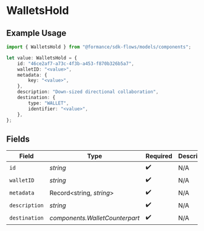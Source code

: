 # WalletsHold

## Example Usage

```typescript
import { WalletsHold } from "@formance/sdk-flows/models/components";

let value: WalletsHold = {
    id: "46ce2af7-a73c-4f3b-a453-f870b326b5a7",
    walletID: "<value>",
    metadata: {
        key: "<value>",
    },
    description: "Down-sized directional collaboration",
    destination: {
        type: "WALLET",
        identifier: "<value>",
    },
};
```

## Fields

| Field                          | Type                           | Required                       | Description                    |
| ------------------------------ | ------------------------------ | ------------------------------ | ------------------------------ |
| `id`                           | *string*                       | :heavy_check_mark:             | N/A                            |
| `walletID`                     | *string*                       | :heavy_check_mark:             | N/A                            |
| `metadata`                     | Record<string, *string*>       | :heavy_check_mark:             | N/A                            |
| `description`                  | *string*                       | :heavy_check_mark:             | N/A                            |
| `destination`                  | *components.WalletCounterpart* | :heavy_check_mark:             | N/A                            |